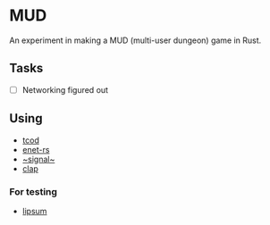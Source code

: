 MUD
====
An experiment in making a MUD (multi-user dungeon) game in Rust.

## Tasks
- [ ] Networking figured out

## Using
- [tcod](https://github.com/tomassedovic/tcod-rs)
- [enet-rs](https://github.com/futile/enet-rs)
- [~signal~](https://github.com/tailhook/signal)
- [clap](https://github.com/clap-rs/clap)


### For testing
- [lipsum](https://github.com/mgeisler/lipsum/)
